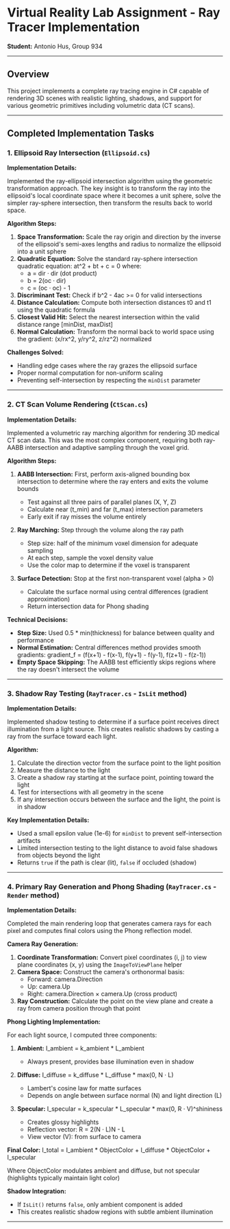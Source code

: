 ﻿# Virtual Reality Lab Assignment - Ray Tracer Implementation
**Student:** Antonio Hus, Group 934

---

## Overview

This project implements a complete ray tracing engine in C# capable of rendering 3D scenes with realistic lighting, shadows, and support for various geometric primitives including volumetric data (CT scans).

---

## Completed Implementation Tasks

### 1. Ellipsoid Ray Intersection (`Ellipsoid.cs`)

**Implementation Details:**

Implemented the ray-ellipsoid intersection algorithm using the geometric transformation approach. The key insight is to transform the ray into the ellipsoid's local coordinate space where it becomes a unit sphere, solve the simpler ray-sphere intersection, then transform the results back to world space.

**Algorithm Steps:**

1. **Space Transformation:** Scale the ray origin and direction by the inverse of the ellipsoid's semi-axes lengths and radius to normalize the ellipsoid into a unit sphere
2. **Quadratic Equation:** Solve the standard ray-sphere intersection quadratic equation: at^2 + bt + c = 0 where:
   - a = dir · dir (dot product)
   - b = 2(oc · dir)
   - c = (oc · oc) - 1
3. **Discriminant Test:** Check if b^2 - 4ac >= 0 for valid intersections
4. **Distance Calculation:** Compute both intersection distances t0 and t1 using the quadratic formula
5. **Closest Valid Hit:** Select the nearest intersection within the valid distance range [minDist, maxDist]
6. **Normal Calculation:** Transform the normal back to world space using the gradient: (x/rx^2, y/ry^2, z/rz^2) normalized

**Challenges Solved:**

- Handling edge cases where the ray grazes the ellipsoid surface
- Proper normal computation for non-uniform scaling
- Preventing self-intersection by respecting the `minDist` parameter

---

### 2. CT Scan Volume Rendering (`CtScan.cs`)

**Implementation Details:**

Implemented a volumetric ray marching algorithm for rendering 3D medical CT scan data. This was the most complex component, requiring both ray-AABB intersection and adaptive sampling through the voxel grid.

**Algorithm Steps:**

1. **AABB Intersection:** First, perform axis-aligned bounding box intersection to determine where the ray enters and exits the volume bounds
   - Test against all three pairs of parallel planes (X, Y, Z)
   - Calculate near (t_min) and far (t_max) intersection parameters
   - Early exit if ray misses the volume entirely

2. **Ray Marching:** Step through the volume along the ray path
   - Step size: half of the minimum voxel dimension for adequate sampling
   - At each step, sample the voxel density value
   - Use the color map to determine if the voxel is transparent

3. **Surface Detection:** Stop at the first non-transparent voxel (alpha > 0)
   - Calculate the surface normal using central differences (gradient approximation)
   - Return intersection data for Phong shading

**Technical Decisions:**

- **Step Size:** Used 0.5 * min(thickness) for balance between quality and performance
- **Normal Estimation:** Central differences method provides smooth gradients: gradient_f = (f(x+1) - f(x-1), f(y+1) - f(y-1), f(z+1) - f(z-1))
- **Empty Space Skipping:** The AABB test efficiently skips regions where the ray doesn't intersect the volume

---

### 3. Shadow Ray Testing (`RayTracer.cs` - `IsLit` method)

**Implementation Details:**

Implemented shadow testing to determine if a surface point receives direct illumination from a light source. This creates realistic shadows by casting a ray from the surface toward each light.

**Algorithm:**

1. Calculate the direction vector from the surface point to the light position
2. Measure the distance to the light
3. Create a shadow ray starting at the surface point, pointing toward the light
4. Test for intersections with all geometry in the scene
5. If any intersection occurs between the surface and the light, the point is in shadow

**Key Implementation Details:**

- Used a small epsilon value (1e-6) for `minDist` to prevent self-intersection artifacts
- Limited intersection testing to the light distance to avoid false shadows from objects beyond the light
- Returns `true` if the path is clear (lit), `false` if occluded (shadow)

---

### 4. Primary Ray Generation and Phong Shading (`RayTracer.cs` - `Render` method)

**Implementation Details:**

Completed the main rendering loop that generates camera rays for each pixel and computes final colors using the Phong reflection model.

**Camera Ray Generation:**

1. **Coordinate Transformation:** Convert pixel coordinates (i, j) to view plane coordinates (x, y) using the `ImageToViewPlane` helper
2. **Camera Space:** Construct the camera's orthonormal basis:
   - Forward: camera.Direction
   - Up: camera.Up
   - Right: camera.Direction × camera.Up (cross product)
3. **Ray Construction:** Calculate the point on the view plane and create a ray from camera position through that point

**Phong Lighting Implementation:**

For each light source, I computed three components:

1. **Ambient:** I_ambient = k_ambient * L_ambient
   - Always present, provides base illumination even in shadow

2. **Diffuse:** I_diffuse = k_diffuse * L_diffuse * max(0, N · L)
   - Lambert's cosine law for matte surfaces
   - Depends on angle between surface normal (N) and light direction (L)

3. **Specular:** I_specular = k_specular * L_specular * max(0, R · V)^shininess
   - Creates glossy highlights
   - Reflection vector: R = 2(N · L)N - L
   - View vector (V): from surface to camera

**Final Color:** I_total = I_ambient * ObjectColor + I_diffuse * ObjectColor + I_specular

Where ObjectColor modulates ambient and diffuse, but not specular (highlights typically maintain light color)

**Shadow Integration:**

- If `IsLit()` returns `false`, only ambient component is added
- This creates realistic shadow regions with subtle ambient illumination

---

